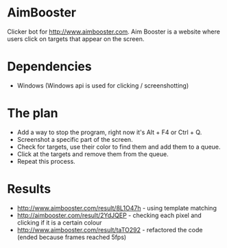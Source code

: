 # AimBooster

Clicker bot for http://www.aimbooster.com. Aim Booster is a website where users click on targets that appear on the screen.

# Dependencies

- Windows (Windows api is used for clicking / screenshotting)

# The plan

- Add a way to stop the program, right now it's Alt + F4 or Ctrl + Q.
- Screenshot a specific part of the screen.
- Check for targets, use their color to find them and add them to a queue.
- Click at the targets and remove them from the queue.
- Repeat this process.

# Results

- http://www.aimbooster.com/result/8L1O47h - using template matching
- http://aimbooster.com/result/2YdJQEP - checking each pixel and clicking if it is a certain colour
- http://www.aimbooster.com/result/taTO292 - refactored the code (ended because frames reached 5fps)
